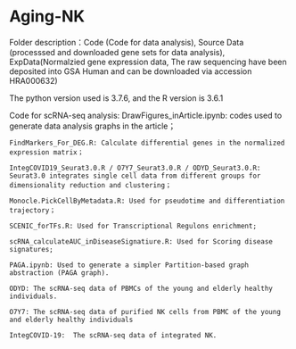# Aging-NK

Folder description：Code (Code for data analysis), Source Data (processsed and downloaded gene sets for data analysis), ExpData(Normalzied gene expression data, The raw sequencing have been deposited into GSA Human and can be downloaded via accession HRA000632)

The python version used is 3.7.6, and the R version is 3.6.1

Code for scRNA-seq analysis:
    DrawFigures_inArticle.ipynb: codes used to generate data analysis graphs in the article；

    FindMarkers_For_DEG.R: Calculate differential genes in the normalized expression matrix；

    IntegCOVID19_Seurat3.0.R / O7Y7_Seurat3.0.R / ODYD_Seurat3.0.R: Seurat3.0 integrates single cell data from different groups for dimensionality reduction and clustering；

    Monocle.PickCellByMetadata.R: Used for pseudotime and differentiation trajectory；

    SCENIC_forTFs.R: Used for Transcriptional Regulons enrichment;

    scRNA_calculateAUC_inDiseaseSignatiure.R: Used for Scoring disease signatures;

    PAGA.ipynb: Used to generate a simpler Partition-based graph abstraction (PAGA graph).

    ODYD: The scRNA-seq data of PBMCs of the young and elderly healthy individuals.

    O7Y7: The scRNA-seq data of purified NK cells from PBMC of the young and elderly healthy individuals

    IntegCOVID-19:  The scRNA-seq data of integrated NK.


